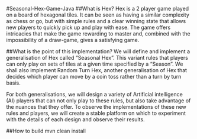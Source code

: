 #Seasonal-Hex-Game-Java
##What is Hex?
Hex is a 2 player game played on a board of hexagonal tiles. It can be seen as having a similar complexity as chess or go, but with simple rules and a clear winning state that allows new players to quickly pick up and play with ease. The game offers intricacies that make the game rewarding to master and, combined with the impossibility of a draw-game, gives a satisfying game.

##What is the point of this implementation?
We will define and implement a generalisation of Hex called “Seasonal Hex”. This variant rules that players can only play on sets of tiles at a given time specified by a “Season”. We shall also implement Random Turn Hex, another generalisation of Hex that decides which player can move by a coin toss rather than a turn by turn basis.

For both generalisations, we will design a variety of Artificial intelligence (AI) players that can not only play to these rules, but also take advantage of the nuances that they offer. To observe the implementations of these new rules and players, we will create a stable platform on which to experiment with the details of each design and observe their results.

##How to build
	mvn clean install